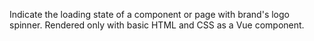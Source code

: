 Indicate the loading state of a component or page with brand's logo spinner. Rendered only with basic HTML and CSS as a Vue component.
